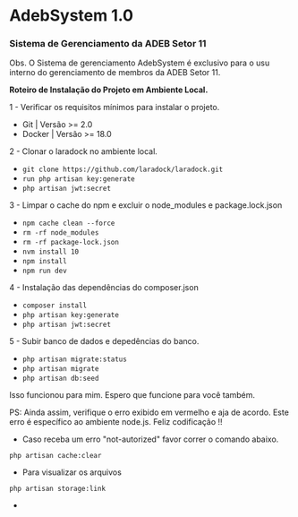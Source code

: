# AdebSystem 1.0
### **Sistema de Gerenciamento da ADEB Setor 11**
Obs. O Sistema de gerenciamento AdebSystem é exclusivo para o usu interno do gerenciamento de membros da ADEB Setor 11.

**Roteiro de Instalação do Projeto em Ambiente Local.**

1 - Verificar os requisitos mínimos para instalar o projeto.
- Git | Versão >= 2.0
- Docker | Versão >= 18.0

2 - Clonar o laradock no ambiente local.

- `git clone https://github.com/laradock/laradock.git`
- `run php artisan key:generate`
- `php artisan jwt:secret`

3 - Limpar o cache do npm e excluir o node_modules e package.lock.json
- `npm cache clean --force`
- `rm -rf node_modules`
- `rm -rf package-lock.json`
-  `nvm install 10`
- `npm install`
- `npm run dev`

4 - Instalação das dependências do composer.json

- `composer install`
- `php artisan key:generate`
- `php artisan jwt:secret`

5 - Subir banco de dados e depedências do banco.

- `php artisan migrate:status`
- `php artisan migrate`
- `php artisan db:seed`

Isso funcionou para mim. Espero que funcione para você também.


PS: Ainda assim, verifique o erro exibido em vermelho e aja de acordo. Este erro é específico ao ambiente node.js. Feliz codificação !!

- Caso receba um erro "not-autorized" favor correr o comando abaixo.

`php artisan cache:clear`

- Para visualizar os arquivos

`php artisan storage:link`

- 
